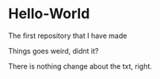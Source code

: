 # Hello-World
The first repository that I have made

Things goes weird, didnt it?

There is nothing change about the txt, right.

